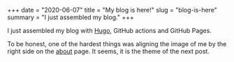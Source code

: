 +++
date = "2020-06-07"
title = "My blog is here!"
slug = "blog-is-here"
summary = "I just assembled my blog."
+++

I just assembled my blog with [Hugo](https://gohugo.io), GitHub actions and GitHub Pages. 

To be honest, one of the hardest things was aligning the image of me by the right side on the [about](/about) page.
It seems, it is the theme of the next post.
